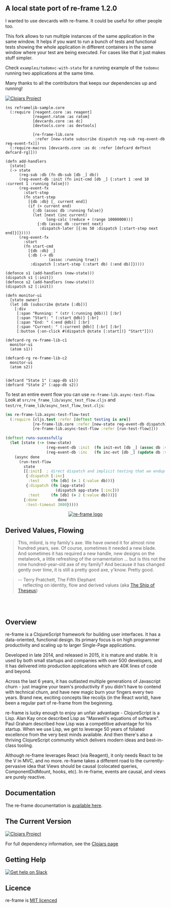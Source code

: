 ## A local state port of re-frame 1.2.0

I wanted to use devcards with re-frame. It could be useful for other people too.

This fork allows to run multiple instances of the same application in the same window. It helps if you want to run a bunch of tests and functional tests showing the whole application in different containers in the same window where your test are being executed. For cases like that it just makes stuff simpler.

Check `examples/todomvc-with-state` for a running example of the `todomvc` running two applications at the same time.

Many thanks to all the contributors that keeps our dependencies up and running!

[![Clojars Project](https://img.shields.io/clojars/v/jfigueroama/re-frame.svg)](https://clojars.org/jfigueroama/re-frame)

```clojureScript
(ns reframelib-sample.core
  (:require [reagent.core :as reagent]
            [reagent.ratom :as ratom]
            [devcards.core :as dc]
            [devtools.core :as devtools]

            [re-frame-lib.core
             :refer [new-state subscribe dispatch reg-sub reg-event-db reg-event-fx]])
  (:require-macros [devcards.core :as dc :refer [defcard deftest defcard-rg]]))

(defn add-handlers
  [state]
  (-> state
      (reg-sub :db (fn db-sub [db _] db))
      (reg-event-db :init (fn init-cmd [db _] {:start 1 :end 10 :current 1 :running false}))
      (reg-event-fx
        :start-step
        (fn start-step
          [{db :db} [_ current end]]
          (if (> current end)
            {:db (assoc db :running false)}
            (let [next (inc current)
                  long-calc (reduce + (range 10000000))]
              {:db (assoc db :current next)
               :dispatch-later [{:ms 50 :dispatch [:start-step next end]}]}))))
      (reg-event-fx
        :start
        (fn start-cmd
          [{db :db} _]
          {:db (-> db
                   (assoc :running true))
           :dispatch [:start-step (:start db) (:end db)]}))))

(defonce s1 (add-handlers (new-state)))
(dispatch s1 [:init])
(defonce s2 (add-handlers (new-state)))
(dispatch s2 [:init])

(defn monitor-ui
  [state owner]
  (let [db (subscribe @state [:db])]
    [:div
     [:span "Running: " (str (:running @db))] [:br]
     [:span "Start: " (:start @db)] [:br]
     [:span "End: " (:end @db)] [:br]
     [:span "Current: " (:current @db)] [:br] [:br]
     [:button {:on-click #(dispatch @state [:start])} "Start"]]))

(defcard-rg re-frame-lib-c1
  monitor-ui
  (atom s1))

(defcard-rg re-frame-lib-c2
  monitor-ui
  (atom s2))


(defcard "State 1" (:app-db s1))
(defcard "State 2" (:app-db s2))
```

To test an entire event flow you can use `re-frame-lib.async-test-flow`.
Look at `src/re_frame_lib/async_test_flow.cljs` and `test/re_frame_lib/async_test_flow_test.cljs`:

```clojure
(ns re-frame-lib.async-test-flow-test
  (:require [cljs.test :refer [deftest testing is are]]
            [re-frame-lib.core :refer [new-state reg-event-db dispatch]]
            [re-frame-lib.async-test-flow :refer [run-test-flow]]))

(deftest runs-sucessfully
  (let [state (-> (new-state)
                  (reg-event-db :init  (fn init-evt [db _] (assoc db :value 0)))
                  (reg-event-db :inc   (fn inc-evt [db _] (update db :value inc))))]
    (async done
      (run-test-flow
        state
        [[:init]  ; direct dispatch and implicit testing that we endup with a different db
         {:dispatch [:inc]
          :test     (fn [db] (= 1 (:value db)))}
         {:dispatch (fn [app-state]
                      (dispatch app-state [:inc]))
          :test     (fn [db] (= 2 (:value db)))}]
        {:done         done
         :test-timeout 3000}))))
```

<p align="center"><a href="https://day8.github.io/re-frame" target="_blank" rel="noopener noreferrer"><img src="docs/images/logo/re-frame-colour.png?raw=true" alt="re-frame logo"></a></p>

## Derived Values, Flowing

> This, milord, is my family's axe. We have owned it for almost nine hundred years, see. Of course,
sometimes it needed a new blade. And sometimes it has required a new handle, new designs on the
metalwork, a little refreshing of the ornamentation ... but is this not the nine hundred-year-old
axe of my family? And because it has changed gently over time, it is still a pretty good axe,
y'know. Pretty good.

> -- Terry Pratchett, The Fifth Elephant <br>
> &nbsp;&nbsp;&nbsp; reflecting on identity, flow and derived values  (aka [The Ship of Theseus](https://en.wikipedia.org/wiki/Ship_of_Theseus))
<br/> 
<br/>

<!--
[![CI](https://github.com/day8/re-frame/workflows/ci/badge.svg)](https://github.com/day8/re-frame/actions?workflow=ci)
[![CD](https://github.com/day8/re-frame/workflows/cd/badge.svg)](https://github.com/day8/re-frame/actions?workflow=cd)
[![License](https://img.shields.io/github/license/day8/re-frame.svg)](license.txt)
-->

## Overview

re-frame is a ClojureScript framework for building user interfaces.
It has a data-oriented, functional design. Its primary focus is on high programmer productivity and scaling up to larger Single-Page applications.

Developed in late 2014, and released in 2015, it is mature and stable. It is used by both small startups and companies with over 500 developers, and it has delivered into production applications which are 40K lines of code and beyond. 

Across the last 6 years, it has outlasted multiple generations of Javascript churn - just imagine your team's productivity if you didn't have to contend with technical churn, and have new magic burn your fingers every two years. Brand new, exciting concepts like recoiljs (in the React world), have been a regular part of re-frame from the beginning. 

re-frame is lucky enough to enjoy an unfair advantage - ClojureScript is a Lisp. Alan Kay
once described Lisp as "Maxwell's equations of software". Paul Graham 
described how Lisp was a competitive advantage for his startup.  When we use Lisp, we 
get to leverage 50 years of foliated excellence from the very best minds available.
And then there's also a thriving ClojureScript community which delivers modern ideas and best-in-class tooling.

Although re-frame leverages React (via Reagent), it only needs 
React to be the V in MVC, and no more. re-frame takes a different road to the currently-pervasive idea that Views should be causal (colocated queries, ComponentDidMount, hooks, etc).
In re-frame, events are causal, and views are purely reactive. 

## Documentation 

The re-frame documentation is [available here](https://day8.github.io/re-frame/).

## The Current Version 

[![Clojars Project](https://img.shields.io/clojars/v/re-frame?labelColor=283C67&color=729AD1&style=for-the-badge&logo=clojure&logoColor=fff)](https://clojars.org/re-frame)

For full dependency information, see the [Clojars page](https://clojars.org/re-frame/)

## Getting Help 

[![Get help on Slack](http://img.shields.io/badge/slack-clojurians%20%23re--frame-97C93C?labelColor=283C67&logo=slack&style=for-the-badge)](https://clojurians.slack.com/channels/re-frame)

## Licence

re-frame is [MIT licenced](license.txt)

